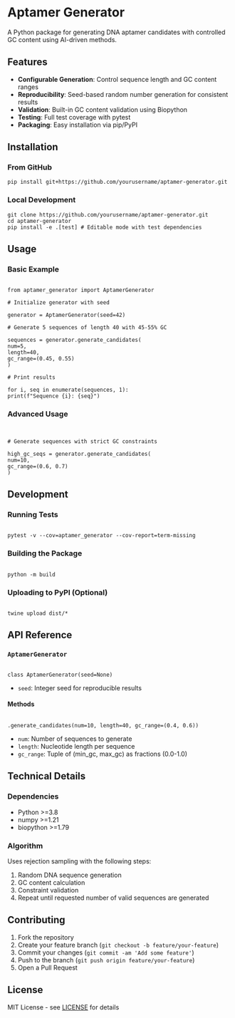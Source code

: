 # Aptamer Generator

A Python package for generating DNA aptamer candidates with controlled GC content using AI-driven methods.

## Features

- **Configurable Generation**: Control sequence length and GC content ranges
- **Reproducibility**: Seed-based random number generation for consistent results
- **Validation**: Built-in GC content validation using Biopython
- **Testing**: Full test coverage with pytest
- **Packaging**: Easy installation via pip/PyPI

## Installation

### From GitHub

```
pip install git+https://github.com/yourusername/aptamer-generator.git
```

### Local Development

```
git clone https://github.com/yourusername/aptamer-generator.git
cd aptamer-generator
pip install -e .[test] # Editable mode with test dependencies
```


## Usage

### Basic Example

```

from aptamer_generator import AptamerGenerator

# Initialize generator with seed

generator = AptamerGenerator(seed=42)

# Generate 5 sequences of length 40 with 45-55% GC

sequences = generator.generate_candidates(
num=5,
length=40,
gc_range=(0.45, 0.55)
)

# Print results

for i, seq in enumerate(sequences, 1):
print(f"Sequence {i}: {seq}")

```

### Advanced Usage
```


# Generate sequences with strict GC constraints

high_gc_seqs = generator.generate_candidates(
num=10,
gc_range=(0.6, 0.7)
)

```

## Development

### Running Tests
```

pytest -v --cov=aptamer_generator --cov-report=term-missing

```

### Building the Package
```

python -m build

```

### Uploading to PyPI (Optional)
```

twine upload dist/*

```

## API Reference

### `AptamerGenerator`
```

class AptamerGenerator(seed=None)

```
- `seed`: Integer seed for reproducible results

#### Methods
```

.generate_candidates(num=10, length=40, gc_range=(0.4, 0.6))

```
- `num`: Number of sequences to generate
- `length`: Nucleotide length per sequence
- `gc_range`: Tuple of (min_gc, max_gc) as fractions (0.0-1.0)

## Technical Details

### Dependencies
- Python >=3.8
- numpy >=1.21
- biopython >=1.79

### Algorithm
Uses rejection sampling with the following steps:
1. Random DNA sequence generation
2. GC content calculation
3. Constraint validation
4. Repeat until requested number of valid sequences are generated

## Contributing

1. Fork the repository
2. Create your feature branch (`git checkout -b feature/your-feature`)
3. Commit your changes (`git commit -am 'Add some feature'`)
4. Push to the branch (`git push origin feature/your-feature`)
5. Open a Pull Request

## License

MIT License - see [LICENSE](LICENSE) for details
```




